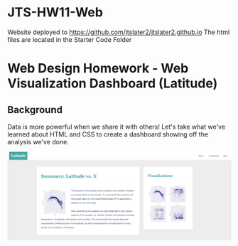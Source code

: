 # JTS-HW11-Web
Website deployed to https://github.com/jtslater2/jtslater2.github.io
The html files are located in the Starter Code Folder

# Web Design Homework - Web Visualization Dashboard (Latitude)

## Background

Data is more powerful when we share it with others! Let's take what we've learned about HTML and CSS to create a dashboard showing off the analysis we've done.

![Images/landingResize.png](Images/landingResize.png)
